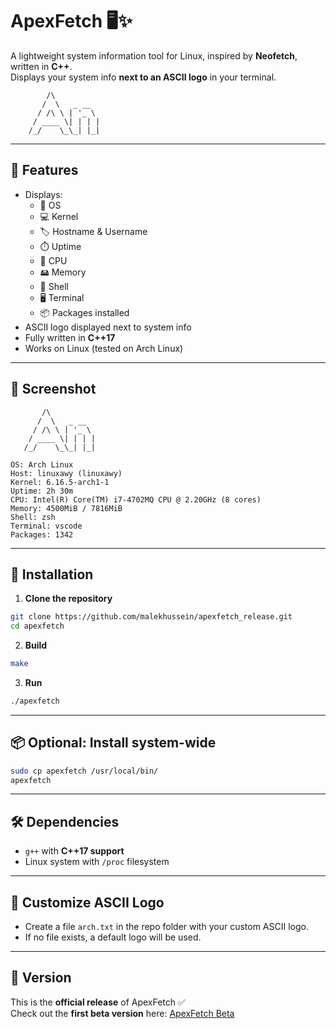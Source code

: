 # ApexFetch 🖥️✨

A lightweight system information tool for Linux, inspired by **Neofetch**, written in **C++**.  
Displays your system info **next to an ASCII logo** in your terminal.

```
        /\        
       /  \   _ __ 
      / /\ \ | '_ \
     / ____ \| | | |
    /_/    \_\_| |_|
```

---

## 🌟 Features
- Displays:
  - 🐧 OS
  - 💻 Kernel
  - 🏷️ Hostname & Username
  - ⏱️ Uptime
  - 🧠 CPU
  - 🖴 Memory
  - 🐚 Shell
  - 🖥️ Terminal
  - 📦 Packages installed
- ASCII logo displayed next to system info
- Fully written in **C++17**
- Works on Linux (tested on Arch Linux)

---

## 📸 Screenshot
```
       /\        
      /  \   _ __ 
     / /\ \ | '_ \
    / ____ \| | | |
   /_/    \_\_| |_|

OS: Arch Linux
Host: linuxawy (linuxawy)
Kernel: 6.16.5-arch1-1
Uptime: 2h 30m
CPU: Intel(R) Core(TM) i7-4702MQ CPU @ 2.20GHz (8 cores)
Memory: 4500MiB / 7816MiB
Shell: zsh
Terminal: vscode
Packages: 1342
```

---

## 🚀 Installation

1. **Clone the repository**
```bash
git clone https://github.com/malekhussein/apexfetch_release.git
cd apexfetch
```

2. **Build**
```bash
make
```

3. **Run**
```bash
./apexfetch
```

---

## 📦 Optional: Install system-wide
```bash
sudo cp apexfetch /usr/local/bin/
apexfetch
```

---

## 🛠️ Dependencies
- `g++` with **C++17 support**
- Linux system with `/proc` filesystem

---

## 🎨 Customize ASCII Logo
- Create a file `arch.txt` in the repo folder with your custom ASCII logo.  
- If no file exists, a default logo will be used.

---

## 🔖 Version
This is the **official release** of ApexFetch ✅  
Check out the **first beta version** here: [ApexFetch Beta](https://github.com/malekhussein/apexfetch_beta)

